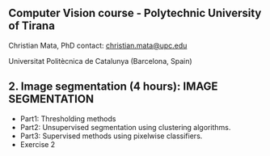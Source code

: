 ## Computer Vision course - Polytechnic University of Tirana

Christian Mata, PhD
contact: christian.mata@upc.edu

Universitat Politècnica de Catalunya (Barcelona, Spain)

## 2. Image segmentation (4 hours): IMAGE SEGMENTATION

- Part1: Thresholding methods
- Part2: Unsupervised segmentation using clustering algorithms. 
- Part3: Supervised methods using pixelwise classifiers.
- Exercise 2



 

